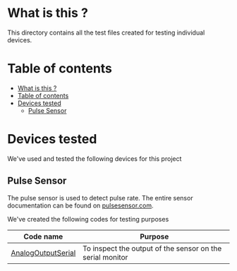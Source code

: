 # What is this ?
This directory contains all the test files created for testing individual devices. 

# Table of contents
- [What is this ?](#what-is-this)
- [Table of contents](#table-of-contents)
- [Devices tested](#devices-tested)
  - [Pulse Sensor](#pulse-sensor)

# Devices tested
We've used and tested the following devices for this project

## Pulse Sensor
The pulse sensor is used to detect pulse rate. The entire sensor documentation can be found on [pulsesensor.com](https://pulsesensor.com/).

We've created the following codes for testing purposes

| **Code name** | **Purpose** |
| ----- | ------ |
| [AnalogOutputSerial](./AnalogOutputSerial/) | To inspect the output of the sensor on the serial monitor |
